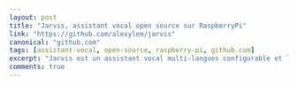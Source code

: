 ```yaml
---
layout: post
title: "Jarvis, assistant vocal open source sur RaspberryPi"
link: "https://github.com/alexylem/jarvis"
canonical: "github.com"
tags: [assistant-vocal, open-source, raspberry-pi, github.com]
excerpt: "Jarvis est un assistant vocal multi-langues configurable et léger, destiné aux ordinateurs à faible coût (ex: Raspberry Pi). Jarvis utilise plusieurs moteurs de reconnaissance vocale et de synthèse vocale et peut être étendu à l'aide de plugins."
comments: true
---
```

